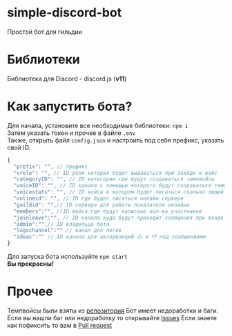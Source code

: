 # simple-discord-bot
Простой бот для гильдии

# Библиотеки
Библиотека для Discord - discord.js (**v11**)

# Как запустить бота? 
Для начала, установите все необходимые библиотеки: ``npm i`` <br>
Затем указать токен и прочее в файле ``.env`` <br>
Также, открыть файл ``config.json`` и настроить под себя префикс, указать свой ID. <br>
  ```js
  {
    "prefix": "", // префикс
    "vrole": "", // ID роли которая будет выдаваться при заходе в войс
    "categoryID": "", // ID категории где будут создаваться темпвойсы
    "voiceID": "", // ID канала с помощью которого будут создаваться темпвойсы
    "voicestats": "", // ID войса в котором будет писаться сколько людей в войсе
    "onlineid": "", // ID где будет писаться онлайн сервере
    "guildid": "",// ID сервера для работы показателя онлайна
    "members":"", //ID войса где будут написано кол-во участников
    "joinleave":"", // ID канала куда будут приходит сообщения при входе нового участника
    "admin":"",// ID владельца бота
    "logschannel":"" // канал для логов
    "ideas":"" // ID канала для автореакций 👍 и 👎 под сообщениями
  }
  ```
Для запуска бота используйте ``npm start``<br>
**Вы прекрасны!**

# Прочее
Темпвойсы были взяты из [репозитория](https://github.com/bemovpro/Create-temporary-voice-channel) 
Бот имеет недоработки и баги.
Если вы нашли баг или недоработку то открывайте [Issues](https://github.com/sqdshcom/simple-discord-bot/issues)
Если знаете как пофиксить то вам в [Pull request](https://github.com/sqdshcom/simple-discord-bot/pulls)
